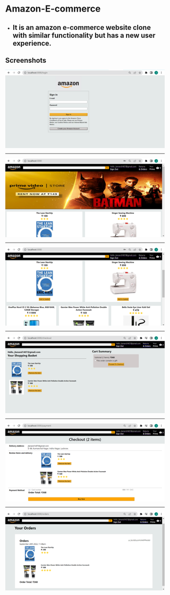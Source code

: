 # Amazon-E-commerce
* ## It is an amazon e-commerce website clone with similar functionality but has a new user experience.
## Screenshots
![](screenshot/Screenshot%20(18).png)
***
![](screenshot/Screenshot%20(19).png)
***
![](screenshot/Screenshot%20(20).png)
***
![](screenshot/Screenshot%20(22).png)
***
![](screenshot/Screenshot%20(23).png)
***
![](screenshot/Screenshot%20(24).png)
